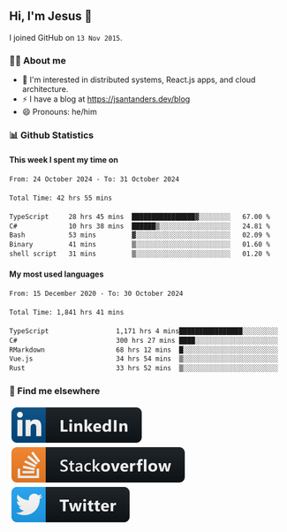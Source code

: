 ## Hi, I'm Jesus 👋

I joined GitHub on `13 Nov 2015`.

<!-- Talking about you -->

### 👨‍💻 About me

- 👦 I'm interested in distributed systems, React.js apps, and cloud architecture.
- ⚡️ I have a blog at <https://jsantanders.dev/blog>
- 😄 Pronouns: he/him

### 📊 Github Statistics

#### This week I spent my time on

<!--START_SECTION:weekly-->

```txt
From: 24 October 2024 - To: 31 October 2024

Total Time: 42 hrs 55 mins

TypeScript     28 hrs 45 mins  ████████████████▓░░░░░░░░   67.00 %
C#             10 hrs 38 mins  ██████▒░░░░░░░░░░░░░░░░░░   24.81 %
Bash           53 mins         ▓░░░░░░░░░░░░░░░░░░░░░░░░   02.09 %
Binary         41 mins         ▒░░░░░░░░░░░░░░░░░░░░░░░░   01.60 %
shell script   31 mins         ▒░░░░░░░░░░░░░░░░░░░░░░░░   01.20 %
```

<!--END_SECTION:weekly-->

#### My most used languages

<!--START_SECTION:alltime-->

```txt
From: 15 December 2020 - To: 30 October 2024

Total Time: 1,841 hrs 41 mins

TypeScript                 1,171 hrs 4 mins████████████████░░░░░░░░░   63.59 %
C#                         300 hrs 27 mins ████░░░░░░░░░░░░░░░░░░░░░   16.31 %
RMarkdown                  68 hrs 12 mins  █░░░░░░░░░░░░░░░░░░░░░░░░   03.70 %
Vue.js                     34 hrs 54 mins  ▒░░░░░░░░░░░░░░░░░░░░░░░░   01.90 %
Rust                       33 hrs 52 mins  ▒░░░░░░░░░░░░░░░░░░░░░░░░   01.84 %
```

<!--END_SECTION:alltime-->

### 📢 Find me elsewhere

<p>
  <a target="_blank" href="https://linkedin.com/in/jsantanders">
    <img src="https://github.com/jsantanders/jsantanders/blob/master/img/linkedin.svg" alt="LinkedIn" style="vertical-align:top; margin:4px">
  </a>
  
  <a target="_blank" href="https://stackoverflow.com/users/7318331/jesus-santander">
    <img src="https://github.com/jsantanders/jsantanders/blob/master/img/stackoverflow.svg" alt="StackOverflow" style="vertical-align:top; margin:4px">
  </a>
  
  <a target="_blank" href="http://twitter.com/jsantanders">
    <img src="https://github.com/jsantanders/jsantanders/blob/master/img/twitter.svg" alt="Twitter" style="vertical-align:top; margin:4px">
  </a>
</p>
